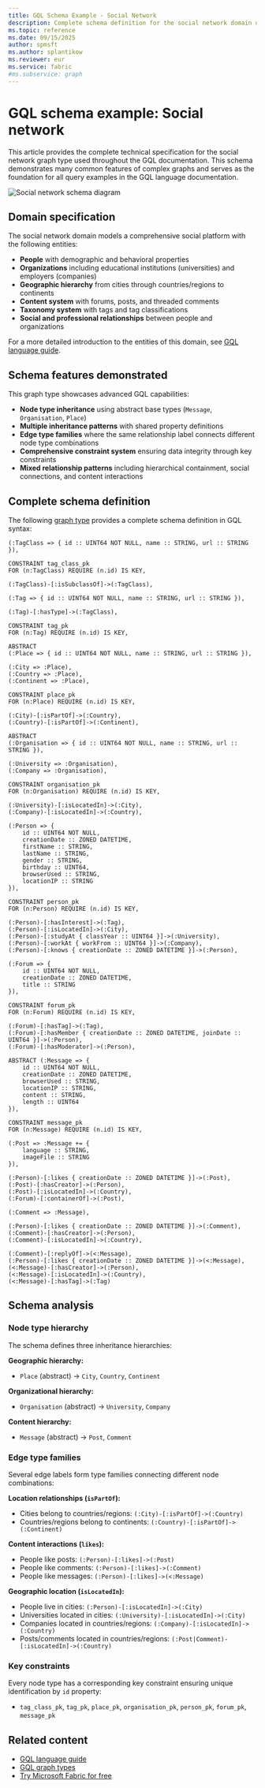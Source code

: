 ```yaml
---
title: GQL Schema Example - Social Network
description: Complete schema definition for the social network domain used throughout GQL documentation examples in graph in Microsoft Fabric.
ms.topic: reference
ms.date: 09/15/2025
author: spmsft
ms.author: splantikow
ms.reviewer: eur
ms.service: fabric
#ms.subservice: graph
---
```


# GQL schema example: Social network

This article provides the complete technical specification for the social network graph type used throughout the GQL documentation. This schema demonstrates many common features of complex graphs and serves as the foundation for all query examples in the GQL language documentation.

![Social network schema diagram](media/gql/gql-schema-example.png)

## Domain specification

The social network domain models a comprehensive social platform with the following entities:

- **People** with demographic and behavioral properties
- **Organizations** including educational institutions (universities) and employers (companies)
- **Geographic hierarchy** from cities through countries/regions to continents
- **Content system** with forums, posts, and threaded comments
- **Taxonomy system** with tags and tag classifications
- **Social and professional relationships** between people and organizations

For a more detailed introduction to the entities of this domain, see [GQL language guide](gql-language-guide.md#a-practical-example-social-network).

## Schema features demonstrated

This graph type showcases advanced GQL capabilities:

- **Node type inheritance** using abstract base types (`Message`, `Organisation`, `Place`)
- **Multiple inheritance patterns** with shared property definitions
- **Edge type families** where the same relationship label connects different node type combinations
- **Comprehensive constraint system** ensuring data integrity through key constraints
- **Mixed relationship patterns** including hierarchical containment, social connections, and content interactions

## Complete schema definition

The following [graph type](gql-graph-types.md) provides a complete schema definition in GQL syntax:

```gql
(:TagClass => { id :: UINT64 NOT NULL, name :: STRING, url :: STRING }),

CONSTRAINT tag_class_pk
FOR (n:TagClass) REQUIRE (n.id) IS KEY,

(:TagClass)-[:isSubclassOf]->(:TagClass),

(:Tag => { id :: UINT64 NOT NULL, name :: STRING, url :: STRING }),

(:Tag)-[:hasType]->(:TagClass),

CONSTRAINT tag_pk
FOR (n:Tag) REQUIRE (n.id) IS KEY,

ABSTRACT
(:Place => { id :: UINT64 NOT NULL, name :: STRING, url :: STRING }),

(:City => :Place),
(:Country => :Place),
(:Continent => :Place),

CONSTRAINT place_pk
FOR (n:Place) REQUIRE (n.id) IS KEY,

(:City)-[:isPartOf]->(:Country),
(:Country)-[:isPartOf]->(:Continent),

ABSTRACT
(:Organisation => { id :: UINT64 NOT NULL, name :: STRING, url :: STRING }),

(:University => :Organisation),
(:Company => :Organisation),

CONSTRAINT organisation_pk
FOR (n:Organisation) REQUIRE (n.id) IS KEY,

(:University)-[:isLocatedIn]->(:City),
(:Company)-[:isLocatedIn]->(:Country),

(:Person => {
    id :: UINT64 NOT NULL,
    creationDate :: ZONED DATETIME,
    firstName :: STRING,
    lastName :: STRING,
    gender :: STRING,
    birthday :: UINT64,
    browserUsed :: STRING,
    locationIP :: STRING
}),

CONSTRAINT person_pk
FOR (n:Person) REQUIRE (n.id) IS KEY,

(:Person)-[:hasInterest]->(:Tag),
(:Person)-[:isLocatedIn]->(:City),
(:Person)-[:studyAt { classYear :: UINT64 }]->(:University),
(:Person)-[:workAt { workFrom :: UINT64 }]->(:Company),
(:Person)-[:knows { creationDate :: ZONED DATETIME }]->(:Person),

(:Forum => {
    id :: UINT64 NOT NULL,
    creationDate :: ZONED DATETIME,
    title :: STRING
}),

CONSTRAINT forum_pk
FOR (n:Forum) REQUIRE (n.id) IS KEY,

(:Forum)-[:hasTag]->(:Tag),
(:Forum)-[:hasMember { creationDate :: ZONED DATETIME, joinDate :: UINT64 }]->(:Person),
(:Forum)-[:hasModerator]->(:Person),

ABSTRACT (:Message => {
    id :: UINT64 NOT NULL,
    creationDate :: ZONED DATETIME,
    browserUsed :: STRING,
    locationIP :: STRING,
    content :: STRING,
    length :: UINT64
}),

CONSTRAINT message_pk
FOR (n:Message) REQUIRE (n.id) IS KEY,

(:Post => :Message += {
    language :: STRING,
    imageFile :: STRING
}),

(:Person)-[:likes { creationDate :: ZONED DATETIME }]->(:Post),
(:Post)-[:hasCreator]->(:Person),
(:Post)-[:isLocatedIn]->(:Country),
(:Forum)-[:containerOf]->(:Post),

(:Comment => :Message),

(:Person)-[:likes { creationDate :: ZONED DATETIME }]->(:Comment),
(:Comment)-[:hasCreator]->(:Person),
(:Comment)-[:isLocatedIn]->(:Country),

(:Comment)-[:replyOf]->(<:Message),
(:Person)-[:likes { creationDate :: ZONED DATETIME }]->(<:Message),
(<:Message)-[:hasCreator]->(:Person),
(<:Message)-[:isLocatedIn]->(:Country),
(<:Message)-[:hasTag]->(:Tag)
```

## Schema analysis

### Node type hierarchy

The schema defines three inheritance hierarchies:

**Geographic hierarchy:**
- `Place` (abstract) → `City`, `Country`, `Continent`

**Organizational hierarchy:**
- `Organisation` (abstract) → `University`, `Company`

**Content hierarchy:**
- `Message` (abstract) → `Post`, `Comment`

### Edge type families

Several edge labels form type families connecting different node combinations:

**Location relationships (`isPartOf`):**
- Cities belong to countries/regions: `(:City)-[:isPartOf]->(:Country)`
- Countries/regions belong to continents: `(:Country)-[:isPartOf]->(:Continent)`

**Content interactions (`likes`):**
- People like posts: `(:Person)-[:likes]->(:Post)`
- People like comments: `(:Person)-[:likes]->(:Comment)`
- People like messages: `(:Person)-[:likes]->(<:Message)`

**Geographic location (`isLocatedIn`):**
- People live in cities: `(:Person)-[:isLocatedIn]->(:City)`
- Universities located in cities: `(:University)-[:isLocatedIn]->(:City)`
- Companies located in countries/regions: `(:Company)-[:isLocatedIn]->(:Country)`
- Posts/comments located in countries/regions: `(:Post|Comment)-[:isLocatedIn]->(:Country)`

### Key constraints

Every node type has a corresponding key constraint ensuring unique identification by `id` property:
- `tag_class_pk`, `tag_pk`, `place_pk`, `organisation_pk`, `person_pk`, `forum_pk`, `message_pk`

## Related content

- [GQL language guide](gql-language-guide.md)
- [GQL graph types](gql-graph-types.md)
- [Try Microsoft Fabric for free](/fabric/fundamentals/fabric-trial)